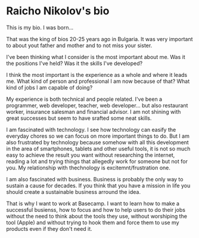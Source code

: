 # Raicho Nikolov's bio

This is my bio. I was born... 

That was the king of bios 20-25 years ago in Bulgaria. It was very important to about yout father and mother and to not miss your sister. 

I've been thinking what I consider is the most important about me. Was it the positions I've held? Was it the skills I've developed?

I think the most important is the experience as a whole and where it leads me. What kind of person and professional I am now because of that? What kind of jobs I am capable of doing?

My experience is both technical and people related. I've been a programmer, web developer, teacher, web developer... but also restaurant worker, insurance salesman and financial advisor. I am not shining with great successes but seem to have srafted some neat skills.

I am fascinated with technology. I see how technology can easify the everyday chores so we can focus on more important things to do. But I am also frustrated by technology because somehow with all this development in the area of smartphones, tablets and other useful tools, it is not so much easy to achieve the result you want without researching the internet, reading a lot and trying things that allegedly work for someone but not for you. My relationship with thechnology is excitemnt/frustration one.

I am also fascinated with business. Business is probably the only way to sustain a cause for decades. If you think that you have a mission in life you should create a sustainable business arround the idea.

That is why I want to work at Basecamp. I want to learn how to make a successful busienss, how to focus and how to help users to do their jobs without the need to think about the tools they use, without worshiping the tool (Apple) and without trying to hook them and force them to use my products even if they don't need it.

